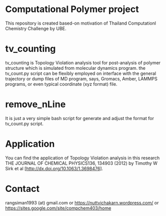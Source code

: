 # Computational Polymer project
This repository is created based-on motivation of Thailand Computationl Chemistry Challenge by UBE.

# tv_counting
tv_counting is Topology Violation analysis tool for post-analysis of polymer structure which is simulated from molecular dynamics program. the tv_count.py script can be flexibly employed on interface with the general trajectory or dump files of MD program, says, Gromacs, Amber, LAMMPS programs, or even typical coordinate (xyz format) file.

# remove_nLine
It is just a very simple bash script for generate and adjust the format for tv_count.py script.

# Application
You can find the application of Topology Violation analysis in this research THE JOURNAL OF CHEMICAL PHYSICS136, 134903 (2012) by Timothy W Sirk et al [http://dx.doi.org/10.1063/1.3698476].

# Contact
rangsiman1993 (at) gmail.com or https://nuttvichakarn.wordpress.com/ or https://sites.google.com/site/compchem403/home
